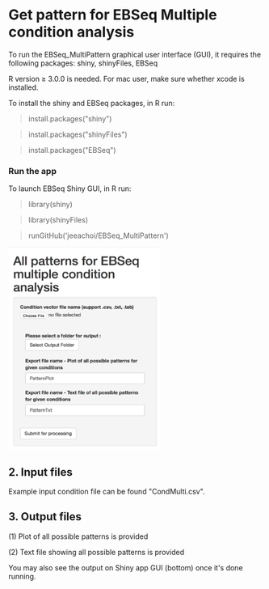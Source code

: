 # Get pattern for EBSeq Multiple condition analysis

To run the EBSeq_MultiPattern graphical user interface (GUI), it requires the following packages: shiny, shinyFiles, EBSeq

R version ≥ 3.0.0 is needed. For mac user, make sure whether xcode is installed.

To install the shiny and EBSeq packages, in R run:

> install.packages("shiny")

> install.packages("shinyFiles")

> install.packages("EBSeq")

### Run the app

To launch EBSeq Shiny GUI, in R run:

> library(shiny)

> library(shinyFiles)

> runGitHub('jeeachoi/EBSeq_MultiPattern')

<img src="https://github.com/jeeachoi/EBSeq_MultiPattern/blob/master/MultiPattern.png" width="300" height="400" />

## 2. Input files
Example input condition file can be found "CondMulti.csv". 

## 3. Output files
(1) Plot of all possible patterns is provided

(2) Text file showing all possible patterns is provided

You may also see the output on Shiny app GUI (bottom) once it's done running.

